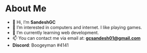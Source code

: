 # About Me
- 👋 Hi, I’m **SandeshGC**
- 👀 I’m interested in computers and internet. I like playing games.
- 🌱 I’m currently learning web development.
- 📫 You can contact me via email at: **gcsandesh01@gmail.com**
- **Discord**: Boogeyman #4141
